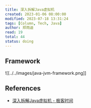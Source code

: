 ```yaml
---
title: 深入拆解Java虚拟机
created: 2023-01-06 08:00:00
modified: 2023-07-18 13:31:24
tags: [Column, Tech, Java]
author: 郑雨迪
read: 19
total: 44
status: doing
---
```


## Framework

![[../../images/java-jvm-framework.png]]

## References

- [深入拆解Java虚拟机 - 极客时间](https://localhost/#)
